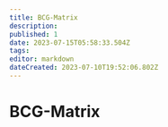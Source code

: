 ```yaml
---
title: BCG-Matrix
description: 
published: 1
date: 2023-07-15T05:58:33.504Z
tags: 
editor: markdown
dateCreated: 2023-07-10T19:52:06.802Z
---
```


# BCG-Matrix


